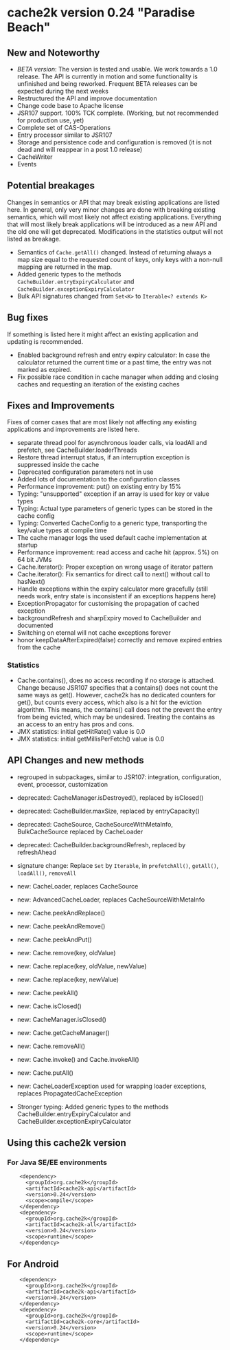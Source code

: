 # cache2k version 0.24 "Paradise Beach"

## New and Noteworthy

  * *BETA version*: The version is tested and usable. We work towards a 1.0 release. The API is currently in motion and 
    some functionality is unfinished and being reworked. Frequent BETA releases can be expected during the next weeks
  * Restructured the API and improve documentation
  * Change code base to Apache license  
  * JSR107 support. 100% TCK complete. (Working, but not recommended for production use, yet)
  * Complete set of CAS-Operations
  * Entry processor similar to JSR107
  * Storage and persistence code and configuration is removed (it is not dead and will reappear in a post 1.0 release)
  * CacheWriter
  * Events

## Potential breakages

Changes in semantics or API that may break existing applications are listed here. In general, only very minor
changes are done with breaking existing semantics, which will most likely not affect existing applications.
Everything that will most likely break applications will be introduced as a new API and the old one will 
get deprecated. Modifications in the statistics output will not listed as breakage.

  * Semantics of `Cache.getAll()` changed. Instead of returning always a map size equal to the requested count of keys,
    only keys with a non-null mapping are returned in the map.
  * Added generic types to the methods `CacheBuilder.entryExpiryCalculator` and `CacheBuilder.exceptionExpiryCalculator`
  * Bulk API signatures changed from `Set<K>` to `Iterable<? extends K>`

## Bug fixes

If something is listed here it might affect an existing application and updating is recommended.

  * Enabled background refresh and entry expiry calculator: In case the calculator returned the current time or a past time, the 
    entry was not marked as expired.
  * Fix possible race condition in cache manager when adding and closing caches and requesting an iteration of the existing caches

## Fixes and Improvements

Fixes of corner cases that are most likely not affecting any existing applications and improvements are listed here.
  
  * separate thread pool for asynchronous loader calls, via loadAll and prefetch, see CacheBuilder.loaderThreads 
  * Restore thread interrupt status, if an interruption exception is suppressed inside the cache
  * Deprecated configuration parameters not in use
  * Added lots of documentation to the configuration classes
  * Performance improvement: put() on existing entry by 15%
  * Typing: "unsupported" exception if an array is used for key or value types
  * Typing: Actual type parameters of generic types can be stored in the cache config
  * Typing: Converted CacheConfig to a generic type, transporting the key/value types at compile time
  * The cache manager logs the used default cache implementation at startup
  * Performance improvement: read access and cache hit (approx. 5%) on 64 bit JVMs
  * Cache.iterator(): Proper exception on wrong usage of iterator pattern
  * Cache.iterator(): Fix semantics for direct call to next() without call to hasNext()
  * Handle exceptions within the expiry calculator more gracefully (still needs work, entry state is inconsistent if an exceptions happens here)
  * ExceptionPropagator for customising the propagation of cached exception
  * backgroundRefresh and sharpExpiry moved to CacheBuilder and documented
  * Switching on eternal will not cache exceptions forever
  * honor keepDataAfterExpired(false) correctly and remove expired entries from the cache

### Statistics

  * Cache.contains(), does no access recording if no storage is attached. Change because JSR107 specifies that a contains() does 
    not count the same ways as get(). However, cache2k has no dedicated counters for get(), but counts every access, which also is a
    hit for the eviction algorithm. This means, the contains() call does not the prevent the entry from being evicted, which may
    be undesired. Treating the contains as an access to an entry has pros and cons.
  * JMX statistics: initial getHitRate() value is 0.0
  * JMX statistics: initial getMillisPerFetch() value is 0.0

## API Changes and new methods

  * regrouped in subpackages, similar to JSR107: integration, configuration, event, processor, customization

  * deprecated: CacheManager.isDestroyed(), replaced by isClosed()
  * deprecated: CacheBuilder.maxSize, replaced by entryCapacity()
  * deprecated: CacheSource, CacheSourceWithMetaInfo, BulkCacheSource replaced by CacheLoader
  * deprecated: CacheBuilder.backgroundRefresh, replaced by refreshAhead
  
  * signature change: Replace `Set` by `Iterable`, in `prefetchAll()`, `getAll()`, `loadAll()`, `removeAll`  

  * new: CacheLoader, replaces CacheSource
  * new: AdvancedCacheLoader, replaces CacheSourceWithMetaInfo
  * new: Cache.peekAndReplace()
  * new: Cache.peekAndRemove()
  * new: Cache.peekAndPut()
  * new: Cache.remove(key, oldValue)
  * new: Cache.replace(key, oldValue, newValue)
  * new: Cache.replace(key, newValue)
  * new: Cache.peekAll()
  * new: Cache.isClosed()
  * new: CacheManager.isClosed()
  * new: Cache.getCacheManager()
  * new: Cache.removeAll()
  * new: Cache.invoke() and Cache.invokeAll()
  * new: Cache.putAll()
  * new: CacheLoaderException used for wrapping loader exceptions, replaces PropagatedCacheException

  * Stronger typing: Added generic types to the methods CacheBuilder.entryExpiryCalculator and CacheBuilder.exceptionExpiryCalculator

## Using this cache2k version

### For Java SE/EE environments

````
    <dependency>
      <groupId>org.cache2k</groupId>
      <artifactId>cache2k-api</artifactId>
      <version>0.24</version>
      <scope>compile</scope>
    </dependency>
    <dependency>
      <groupId>org.cache2k</groupId>
      <artifactId>cache2k-all</artifactId>
      <version>0.24</version>
      <scope>runtime</scope>
    </dependency>
````

## For Android

````
    <dependency>
      <groupId>org.cache2k</groupId>
      <artifactId>cache2k-api</artifactId>
      <version>0.24</version>
    </dependency>
    <dependency>
      <groupId>org.cache2k</groupId>
      <artifactId>cache2k-core</artifactId>
      <version>0.24</version>
      <scope>runtime</scope>
    </dependency>
````